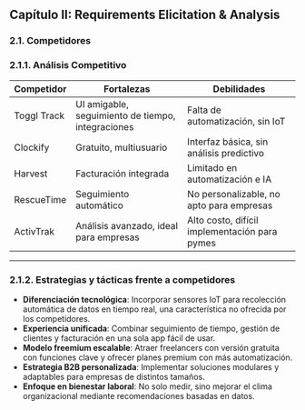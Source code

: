 ## **Capítulo II: Requirements Elicitation & Analysis**

### **2.1. Competidores**

### **2.1.1. Análisis Competitivo**

| **Competidor** | **Fortalezas** | **Debilidades** |
| --- | --- | --- |
| Toggl Track | UI amigable, seguimiento de tiempo, integraciones | Falta de automatización, sin IoT |
| Clockify | Gratuito, multiusuario | Interfaz básica, sin análisis predictivo |
| Harvest | Facturación integrada | Limitado en automatización e IA |
| RescueTime | Seguimiento automático | No personalizable, no apto para empresas |
| ActivTrak | Análisis avanzado, ideal para empresas | Alto costo, difícil implementación para pymes |

---

### **2.1.2. Estrategias y tácticas frente a competidores**

- **Diferenciación tecnológica**: Incorporar sensores IoT para recolección automática de datos en tiempo real, una característica no ofrecida por los competidores.
- **Experiencia unificada**: Combinar seguimiento de tiempo, gestión de clientes y facturación en una sola app fácil de usar.
- **Modelo freemium escalable**: Atraer freelancers con versión gratuita con funciones clave y ofrecer planes premium con más automatización.
- **Estrategia B2B personalizada**: Implementar soluciones modulares y adaptables para empresas de distintos tamaños.
- **Enfoque en bienestar laboral**: No solo medir, sino mejorar el clima organizacional mediante recomendaciones basadas en datos.
